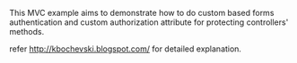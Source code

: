This MVC example aims to demonstrate how to do custom based forms authentication and custom authorization attribute for protecting controllers' methods.

refer http://kbochevski.blogspot.com/ for detailed explanation.